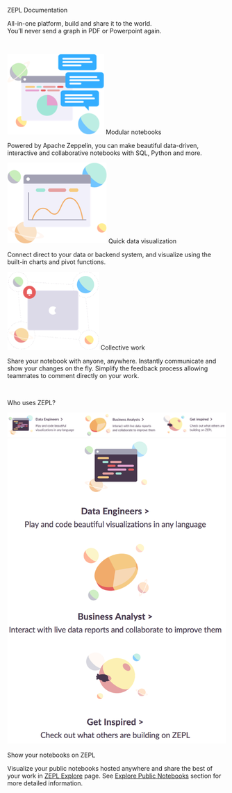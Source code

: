 <span class="main-headline">ZEPL Documentation</span>

<p class="middle-font">All-in-one platform, build and share it to the world.<br />
You’ll never send a graph in PDF or Powerpoint again.</p><br/>

<img src="img/instant_feedback.png" class="concept-img"><span class="image-font"> Modular notebooks</span>

Powered by Apache Zeppelin, you can make beautiful data-driven, interactive and collaborative notebooks with SQL, Python and more.

<img src="img/interactive_reports.png" class="concept-img"><span class="image-font"> Quick data visualization</span>

Connect direct to your data or backend system, and visualize using the built-in charts and pivot functions.

<img src="img/keep_uptodate.png" class="concept-img"><span class="image-font"> Collective work</span>

Share your notebook with anyone, anywhere. Instantly communicate and show your changes on the fly. Simplify the feedback process allowing teammates to comment directly on your work.

<br/>

<span class="middle-font">Who uses ZEPL?</span>

<img src="img/who_uses_big.png" class="who-uses-zepl-big" />
<img src="img/who_uses_small.png" class="who-uses-zepl-small" />

<br/>

<span class="middle-font">Show your notebooks on ZEPL</span>

Visualize your public notebooks hosted anywhere and share the best of your work in [ZEPL Explore](https://www.zepl.com/explore) page.
See [Explore Public Notebooks](exploring_notebooks.md) section for more detailed information.
